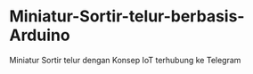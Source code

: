 # Miniatur-Sortir-telur-berbasis-Arduino
Miniatur Sortir telur dengan Konsep IoT terhubung ke Telegram
